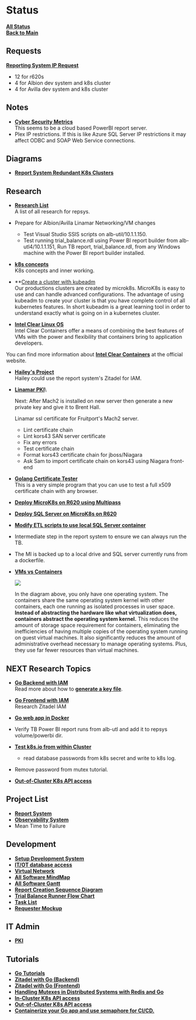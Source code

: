 # Status

**[All Status](../weekly/status_list.md)**\
**[Back to Main](../../../README.md)**

## Requests

**[Reporting System IP Request](../../report_system/r620s.md)**

- 12 for r620s
- 4 for Albion dev system and k8s cluster
- 4 for Avilla dev system and k8s cluster

## Notes

- **[Cyber Security Metrics](app.powerbi.com/groups/me/apps)**\
This seems to be a cloud based PowerBI report server.
- Plex IP restrictions. If this is like Azure SQL Server IP restrictions it may affect ODBC and SOAP Web Service connections.

## Diagrams

- **[Report System Redundant K8s Clusters](../../report_system/report_system_redundant_k8s_clusters.md)**

## Research

- **[Research List](../../../research/research_list.md)**\
A list of all research for repsys.

- Prepare for Albion/Avilla Linamar Networking/VM changes
  - Test Visual Studio SSIS scripts on alb-util/10.1.1.150.
  - Test running trial_balance.rdl using Power BI report builder from alb-utl4/10.1.1.151,
Run TB report, trial_balance.rdl, from any Windows machine with the Power BI report builder installed.

- **[k8s concepts](../../../research/a_l/k8s/concepts/k8s_concepts_menu.md)**\
K8s concepts and inner working.

- **[Create a cluster with kubeadm](../../../research/a_l/k8s/concepts/kubeadm/create_cluster_with_kubeadm.md)\
Our productions clusters are created by microk8s. MicroK8s is easy to use and can handle advanced configurations. The advantage of using kubeadm to create your cluster is that you have complete control of all kubernetes features.  In short kubeadm is a great learning tool in order to understand exactly what is going on in a kubernetes cluster.

- **[Intel Clear Linux OS](../../../research/a_l/k8s/concepts/intel_clear_containers.md)**\
Intel Clear Containers offer a means of combining the best features of VMs with the power and flexibility that containers bring to application developers.

You can find more information about **[Intel Clear Containers](http://clearlinux.org/features/intel%C2%AE-clear-containers)** at the official website.

- **[Hailey's Project](../../../research/a_l/hailey/hailey_project.md)**\
Hailey could use the report system's Zitadel for IAM.

- **[Linamar PKI](../bhall/frt-kors43.md)**\

  Next: After Mach2 is installed on new server then generate a new private key and give it to Brent Hall.

  Linamar ssl certificate for Fruitport's Mach2 server.

  - Lint certificate chain
  - Lint kors43 SAN server certificate
  - Fix any errors
  - Test certificate chain
  - Format kors43 certificate chain for jboss/Niagara
  - Ask Sam to import certificate chain on kors43 using Niagara front-end

- **[Golang Certificate Tester](../../../volumes/go/tutorials/ssl/ssl_server/ssl_server.md)**\
This is a very simple program that you can use to test a full x509 certificate chain with any browser.

- **[Deploy MicroK8s on R620 using Multipass](../../../research/m_z/virtualization/multipass/microk8s/install_microk8s_on_multipass_vm.md)**

- **[Deploy SQL Server on MicroK8s on R620](../../../k8s/sql_server_install.md)**

- **[Modify ETL scripts to use local SQL Server container](../../../research/m_z/sql_server/sql_server_containers.md)**

- Intermediate step in the report system to ensure we can always run the TB.
- The MI is backed up to a local drive and SQL server currently runs from a dockerfile.

- **[VMs vs Containers](../../../research/m_z/virtualization/research/vm_vs_container.md)**

  ![](https://www.mssqltips.com/tipimages2/5907_introduction-containers-sql-server-dba.002.png)

  In the diagram above, you only have one operating system. The containers share the same operating system kernel with other containers, each one running as isolated processes in user space. **Instead of abstracting the hardware like what virtualization does, containers abstract the operating system kernel.** This reduces the amount of storage space requirement for containers, eliminating the inefficiencies of having multiple copies of the operating system running on guest virtual machines. It also significantly reduces the amount of administrative overhead necessary to manage operating systems. Plus, they use far fewer resources than virtual machines.

## NEXT Research Topics

- **[Go Backend with IAM](../../../../go_zit_backend/README.md#next)**\
Read more about how to **[generate a key file](../../../research/m_z/zitadel/key_file.md)**.

- **[Go Frontend with IAM](../../../research/m_z/zitadel/zitadel_article.md)**\
Research Zitadel IAM

- **[Go web app in Docker](https://semaphoreci.com/community/tutorials/how-to-deploy-a-go-web-application-with-docker)**

- Verify TB Power BI report runs from alb-utl and add it to repsys volume/powerbi dir.
- **[Test k8s.io from within Cluster](https://github.com/kubernetes/client-go/blob/master/examples/in-cluster-client-configuration/main.go)**
  - read database passwords from k8s secret and write to k8s log.
- Remove password from mutex tutorial.

- **[Out-of-Cluster K8s API access](https://github.com/kubernetes/client-go/blob/master/examples/out-of-cluster-client-configuration/README.md)**

## Project List

- **[Report System](../../../projects/report_system/report_system.md)**
- **[Observability System](../../../projects/observability_system/observability_system.md)**
- Mean Time to Failure

## Development

- **[Setup Development System](../../report_system/setup_dev_system/setup_dev_system.md)**
- **[IT/OT database access](../../report_system/it_ot_database.md)**
- **[Virtual Network](../../report_system/virtual_network.md)**
- **[All Software MindMap](../../report_system/all_sw_mindmap.md)**
- **[All Software Gantt](../../report_system/all_sw_gantt.md)**
- **[Report Creation Sequence Diagram](../../report_system/report_creation_sequece_diagram.md)**
- **[Trial Balance Runner Flow Chart](../../report_system/trial_balance_runner_flow_chart.md)**
- **[Task List](../../report_system/task_list.md)**
- **[Requester Mockup](../../report_system/requester_mockup/requester_mockup.md)**

## IT Admin

- **[PKI](../../../it_admin/pki/pki_menu.md)**

## Tutorials

- **[Go Tutorials](../../../volumes/go/tutorials/tutorial_list.md)**
- **[Zitadel with Go (Backend)](../../../research/m_z/zitadel/go_backend/go_backend.md)**
- **[Zitadel with Go (Frontend)](../../../research/m_z/zitadel/go_frontend/go_frontend.md)**
- **[Handling Mutexes in Distributed Systems with Redis and Go](../../../volumes/go/tutorials/redis_sentinel/mutex/tutorial_redis_mutex_go.md)**
- **[In-Cluster K8s API access](../../../volumes/go/tutorials/k8s/in_cluster_client_configuration/in-cluster-client-configuration.md)**
- **[Out-of-Cluster K8s API access](../../../volumes/go/tutorials/k8s/out-of-cluster-client-configuration/out-of-cluster-client-configuration.md)**
- **[Containerize your Go app and use semaphore for CI/CD.](../../../volumes/go/tutorials/docker/go_web_docker/go_web_docker.md)**
